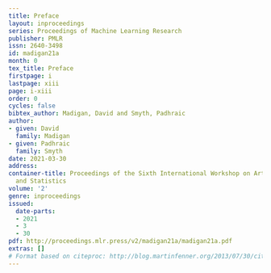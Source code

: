 ```yaml
---
title: Preface
layout: inproceedings
series: Proceedings of Machine Learning Research
publisher: PMLR
issn: 2640-3498
id: madigan21a
month: 0
tex_title: Preface
firstpage: i
lastpage: xiii
page: i-xiii
order: 0
cycles: false
bibtex_author: Madigan, David and Smyth, Padhraic
author:
- given: David
  family: Madigan
- given: Padhraic
  family: Smyth
date: 2021-03-30
address:
container-title: Proceedings of the Sixth International Workshop on Artificial Intelligence
  and Statistics
volume: '2'
genre: inproceedings
issued:
  date-parts:
  - 2021
  - 3
  - 30
pdf: http://proceedings.mlr.press/v2/madigan21a/madigan21a.pdf
extras: []
# Format based on citeproc: http://blog.martinfenner.org/2013/07/30/citeproc-yaml-for-bibliographies/
---
```


